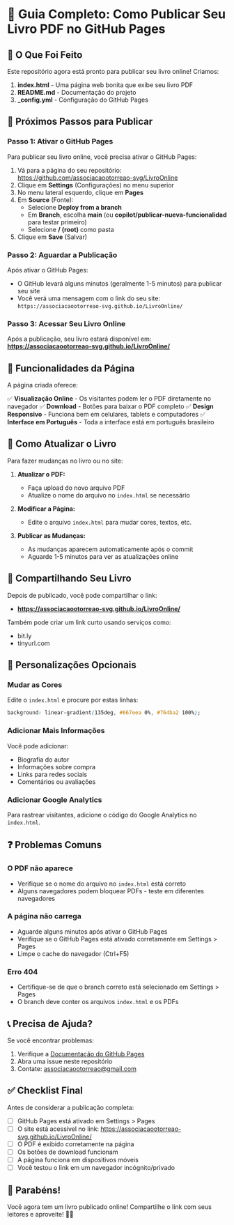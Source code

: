 # 📘 Guia Completo: Como Publicar Seu Livro PDF no GitHub Pages

## 🎯 O Que Foi Feito

Este repositório agora está pronto para publicar seu livro online! Criamos:

1. **index.html** - Uma página web bonita que exibe seu livro PDF
2. **README.md** - Documentação do projeto
3. **_config.yml** - Configuração do GitHub Pages

## 🚀 Próximos Passos para Publicar

### Passo 1: Ativar o GitHub Pages

Para publicar seu livro online, você precisa ativar o GitHub Pages:

1. Vá para a página do seu repositório: https://github.com/associacaootorreao-svg/LivroOnline
2. Clique em **Settings** (Configurações) no menu superior
3. No menu lateral esquerdo, clique em **Pages**
4. Em **Source** (Fonte):
   - Selecione **Deploy from a branch**
   - Em **Branch**, escolha **main** (ou **copilot/publicar-nueva-funcionalidad** para testar primeiro)
   - Selecione **/ (root)** como pasta
5. Clique em **Save** (Salvar)

### Passo 2: Aguardar a Publicação

Após ativar o GitHub Pages:
- O GitHub levará alguns minutos (geralmente 1-5 minutos) para publicar seu site
- Você verá uma mensagem com o link do seu site: `https://associacaootorreao-svg.github.io/LivroOnline/`

### Passo 3: Acessar Seu Livro Online

Após a publicação, seu livro estará disponível em:
**https://associacaootorreao-svg.github.io/LivroOnline/**

## 🌟 Funcionalidades da Página

A página criada oferece:

✅ **Visualização Online** - Os visitantes podem ler o PDF diretamente no navegador
✅ **Download** - Botões para baixar o PDF completo
✅ **Design Responsivo** - Funciona bem em celulares, tablets e computadores
✅ **Interface em Português** - Toda a interface está em português brasileiro

## 🔄 Como Atualizar o Livro

Para fazer mudanças no livro ou no site:

1. **Atualizar o PDF:**
   - Faça upload do novo arquivo PDF
   - Atualize o nome do arquivo no `index.html` se necessário

2. **Modificar a Página:**
   - Edite o arquivo `index.html` para mudar cores, textos, etc.

3. **Publicar as Mudanças:**
   - As mudanças aparecem automaticamente após o commit
   - Aguarde 1-5 minutos para ver as atualizações online

## 📱 Compartilhando Seu Livro

Depois de publicado, você pode compartilhar o link:
- **https://associacaootorreao-svg.github.io/LivroOnline/**

Também pode criar um link curto usando serviços como:
- bit.ly
- tinyurl.com

## 🎨 Personalizações Opcionais

### Mudar as Cores
Edite o `index.html` e procure por estas linhas:
```css
background: linear-gradient(135deg, #667eea 0%, #764ba2 100%);
```

### Adicionar Mais Informações
Você pode adicionar:
- Biografia do autor
- Informações sobre compra
- Links para redes sociais
- Comentários ou avaliações

### Adicionar Google Analytics
Para rastrear visitantes, adicione o código do Google Analytics no `index.html`.

## ❓ Problemas Comuns

### O PDF não aparece
- Verifique se o nome do arquivo no `index.html` está correto
- Alguns navegadores podem bloquear PDFs - teste em diferentes navegadores

### A página não carrega
- Aguarde alguns minutos após ativar o GitHub Pages
- Verifique se o GitHub Pages está ativado corretamente em Settings > Pages
- Limpe o cache do navegador (Ctrl+F5)

### Erro 404
- Certifique-se de que o branch correto está selecionado em Settings > Pages
- O branch deve conter os arquivos `index.html` e os PDFs

## 📞 Precisa de Ajuda?

Se você encontrar problemas:
1. Verifique a [Documentação do GitHub Pages](https://docs.github.com/pt/pages)
2. Abra uma issue neste repositório
3. Contate: associacaootorreao@gmail.com

## ✅ Checklist Final

Antes de considerar a publicação completa:

- [ ] GitHub Pages está ativado em Settings > Pages
- [ ] O site está acessível no link: https://associacaootorreao-svg.github.io/LivroOnline/
- [ ] O PDF é exibido corretamente na página
- [ ] Os botões de download funcionam
- [ ] A página funciona em dispositivos móveis
- [ ] Você testou o link em um navegador incógnito/privado

## 🎉 Parabéns!

Você agora tem um livro publicado online! Compartilhe o link com seus leitores e aproveite! 📖✨
